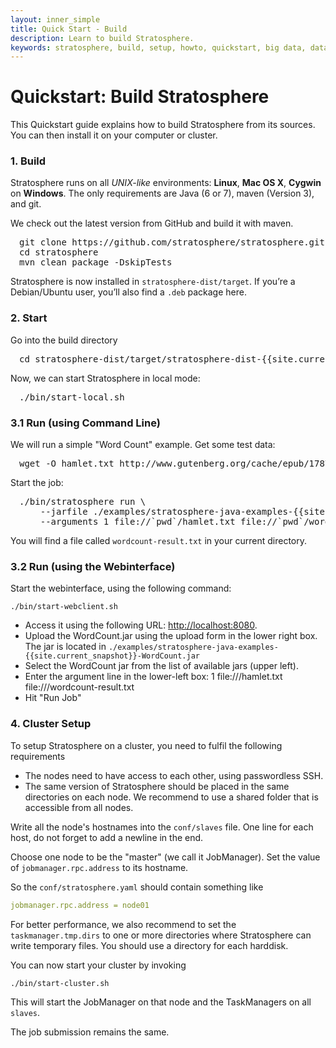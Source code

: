 ```yaml
---
layout: inner_simple
title: Quick Start - Build
description: Learn to build Stratosphere.
keywords: stratosphere, build, setup, howto, quickstart, big data, data analytics
---
```


# Quickstart: Build Stratosphere

This Quickstart guide explains how to build Stratosphere from its sources. You can then install it on your computer or cluster.


<h3><a id="build"></a>1. Build</h3>

Stratosphere runs on all *UNIX-like* environments: **Linux**, **Mac OS X**, **Cygwin** on **Windows**. The only requirements are Java (6 or 7), maven (Version 3), and git.

We check out the latest version from GitHub and build it with maven.

<pre class="prettyprint" style="padding-left:1em">
git clone https://github.com/stratosphere/stratosphere.git
cd stratosphere
mvn clean package -DskipTests
</pre>

Stratosphere is now installed in `stratosphere-dist/target`.
If you’re a Debian/Ubuntu user, you’ll also find a `.deb` package here.

<h3><a id="start"></a>2. Start</h3>

Go into the build directory

<pre class="prettyprint" style="padding-left:1em">
cd stratosphere-dist/target/stratosphere-dist-{{site.current_snapshot}}-bin/stratosphere-{{site.current_snapshot}}/
</pre>

Now, we can start Stratosphere in local mode:

<pre class="prettyprint" style="padding-left:1em">
./bin/start-local.sh
</pre>

<h3><a id="run"></a>3.1 Run (using Command Line)</h3>

We will run a simple "Word Count" example. Get some test data:

<pre class="prettyprint" style="padding-left:1em">
wget -O hamlet.txt http://www.gutenberg.org/cache/epub/1787/pg1787.txt
</pre>

Start the job:

<pre class="prettyprint" style="padding-left:1em">
./bin/stratosphere run \
    --jarfile ./examples/stratosphere-java-examples-{{site.current_snapshot}}-WordCount.jar \
    --arguments 1 file://`pwd`/hamlet.txt file://`pwd`/wordcount-result.txt
</pre>

You will find a file called `wordcount-result.txt` in your current directory.


<h3><a id="run-web"></a>3.2 Run (using the Webinterface)</h3>

Start the webinterface, using the following command:

```
./bin/start-webclient.sh
```

* Access it using the following URL: [http://localhost:8080](http://localhost:8080).
* Upload the WordCount.jar using the upload form in the lower right box. The jar is located in `./examples/stratosphere-java-examples-{{site.current_snapshot}}-WordCount.jar`
* Select the WordCount jar from the list of available jars (upper left).
* Enter the argument line in the lower-left box: 1 file://<path to>/hamlet.txt file://<wherever you want the>/wordcount-result.txt
* Hit "Run Job"


<h3><a id="cluster-setup"></a>4. Cluster Setup</h3>

To setup Stratosphere on a cluster, you need to fulfil the following requirements

* The nodes need to have access to each other, using passwordless SSH.
* The same version of Stratosphere should be placed in the same directories on each node.
We recommend to use a shared folder that is accessible from all nodes.

Write all the node's hostnames into the `conf/slaves` file. One line for each host, do not forget to add a newline in the end.

Choose one node to be the "master" (we call it JobManager). Set the value of `jobmanager.rpc.address` to its hostname.

So the `conf/stratosphere.yaml` should contain something like

```yaml
jobmanager.rpc.address = node01
```

For better performance, we also recommend to set the `taskmanager.tmp.dirs` to one or more directories where Stratosphere can write temporary files. You should use a directory for each harddisk.

You can now start your cluster by invoking

```
./bin/start-cluster.sh
```

This will start the JobManager on that node and the TaskManagers on all `slaves`.

The job submission remains the same.

